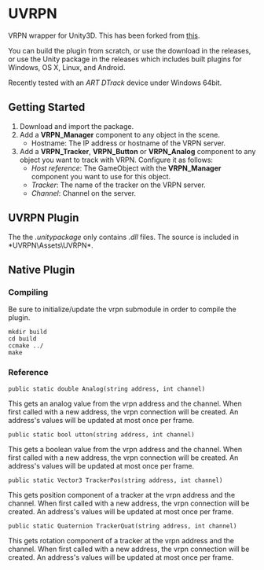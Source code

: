 # UVRPN

VRPN wrapper for Unity3D. This has been forked from [this](https://github.com/arviceblot/unityVRPN).

You can build the plugin from scratch, or use the download in the releases, or use the Unity package in the releases which includes built plugins for Windows, OS X, Linux, and Android.

Recently tested with an *ART DTrack* device under Windows 64bit.

Getting Started
---------------
1. Download and import the package.
2. Add a **VRPN_Manager** component to any object in the scene.
    * Hostname: The IP address or hostname of the VRPN server.
3. Add a **VRPN_Tracker**, **VRPN_Button** or **VRPN_Analog** component to any object you want to track with VRPN. Configure it as follows:
    * *Host reference*: The GameObject with the **VRPN_Manager** component you want to use for this object.
    * *Tracker*: The name of the tracker on the VRPN server.
    * *Channel*: Channel on the server.

## UVRPN Plugin

The the *.unitypackage* only contains *.dll* files. The source is included in *UVRPN\Assets\UVRPN\*.

## Native Plugin

### Compiling

Be sure to initialize/update the vrpn submodule in order to compile the plugin.
```
mkdir build
cd build
ccmake ../
make
```

### Reference

``` 
public static double Analog(string address, int channel)
```

This gets an analog value from the vrpn address and the channel.  When first called with a new address, the vrpn connection will be created.  An address's values will be updated at most once per frame.

``` 
public static bool utton(string address, int channel)
```

This gets a boolean value from the vrpn address and the channel.  When first called with a new address, the vrpn connection will be created.  An address's values will be updated at most once per frame.

``` 
public static Vector3 TrackerPos(string address, int channel)
```

This gets position component of a tracker at the vrpn address and the channel.  When first called with a new address, the vrpn connection will be created.  An address's values will be updated at most once per frame.

``` 
public static Quaternion TrackerQuat(string address, int channel)
```

This gets rotation component of a tracker at the vrpn address and the channel.  When first called with a new address, the vrpn connection will be created.  An address's values will be updated at most once per frame.

